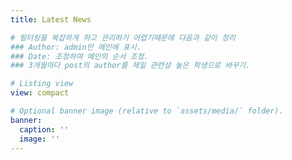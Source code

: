 ```yaml
---
title: Latest News

# 필터링을 복잡하게 하고 관리하기 어렵기때문에 다음과 같이 정리
### Author: admin만 메인에 표시.
### Date: 조정하여 메인의 순서 조정.
### 3개월마다 post의 author를 제일 관련성 높은 학생으로 바꾸기.

# Listing view
view: compact

# Optional banner image (relative to `assets/media/` folder).
banner:
  caption: ''
  image: ''
---
```

